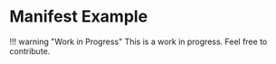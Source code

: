 # Manifest Example

!!! warning "Work in Progress"
    This is a work in progress. Feel free to contribute.